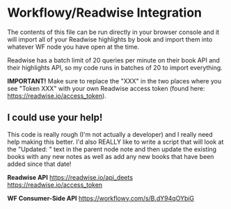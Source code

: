 # Workflowy/Readwise Integration

The contents of this file can be run directly in your browser console and it will import all of your Readwise highlights by book and import them into whatever WF node you have open at the time.

Readwise has a batch limit of 20 queries per minute on their book API and their highlights API, so my code runs in batches of 20 to import everything.

**IMPORTANT!** Make sure to replace the "XXX" in the two places where you see "Token XXX" with your own Readwise access token (found here: https://readwise.io/access_token).

## I could use your help!

This code is really rough (I'm not actually a developer) and I really need help making this better. I'd also REALLY like to write a script that will look at the "Updated: " text in the parent node note and then update the existing books with any new notes as well as add any new books that have been added since that date!

**Readwise API** 
https://readwise.io/api_deets
https://readwise.io/access_token 

**WF Consumer-Side API** 
https://workflowy.com/s/B.dY94qOYbiG 
